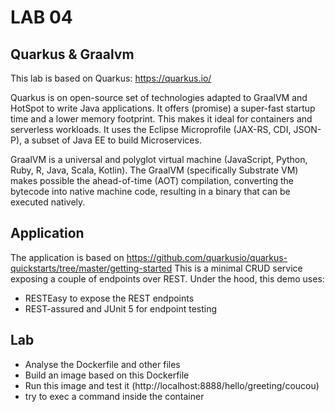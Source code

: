 # LAB 04

## Quarkus & Graalvm
This lab is based on Quarkus: https://quarkus.io/

Quarkus is on open-source set of technologies adapted to GraalVM and HotSpot to write Java applications. It offers (promise) a super-fast startup time and a lower memory footprint. This makes it ideal for containers and serverless workloads. It uses the Eclipse Microprofile (JAX-RS, CDI, JSON-P), a subset of Java EE to build Microservices.

GraalVM is a universal and polyglot virtual machine (JavaScript, Python, Ruby, R, Java, Scala, Kotlin). The GraalVM (specifically Substrate VM) makes possible the ahead-of-time (AOT) compilation, converting the bytecode into native machine code, resulting in a binary that can be executed natively.


## Application

The application is based on https://github.com/quarkusio/quarkus-quickstarts/tree/master/getting-started 
This is a minimal CRUD service exposing a couple of endpoints over REST.
Under the hood, this demo uses:
- RESTEasy to expose the REST endpoints
- REST-assured and JUnit 5 for endpoint testing

## Lab

* Analyse the Dockerfile and other files
* Build an image based on this Dockerfile 
* Run this image and test it (http://localhost:8888/hello/greeting/coucou)
* try to exec a command inside the container
